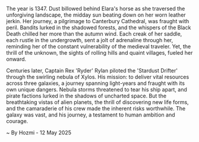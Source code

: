 
The year is 1347.  Dust billowed behind Elara's horse as she traversed the unforgiving landscape, the midday sun beating down on her worn leather jerkin.  Her journey, a pilgrimage to Canterbury Cathedral, was fraught with peril.  Bandits lurked in the shadowed forests, and the whispers of the Black Death chilled her more than the autumn wind.  Each creak of her saddle, each rustle in the undergrowth, sent a jolt of adrenaline through her, reminding her of the constant vulnerability of the medieval traveler.  Yet, the thrill of the unknown, the sights of rolling hills and quaint villages, fueled her onward.

Centuries later, Captain Rex 'Ryder' Rylan piloted the 'Stardust Drifter' through the swirling nebula of Xylos.  His mission: to deliver vital resources across three galaxies, a journey spanning light-years and fraught with its own unique dangers.  Nebula storms threatened to tear his ship apart, and pirate factions lurked in the shadows of uncharted space.  But the breathtaking vistas of alien planets, the thrill of discovering new life forms, and the camaraderie of his crew made the inherent risks worthwhile.  The galaxy was vast, and his journey, a testament to human ambition and courage.

~ By Hozmi - 12 May 2025
